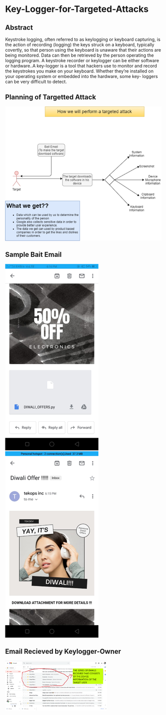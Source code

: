 # Key-Logger-for-Targeted-Attacks

## Abstract
Keystroke logging, often referred to as keylogging or keyboard capturing, is the action of
recording (logging) the keys struck on a keyboard, typically covertly, so that person using the
keyboard is unaware that their actions are being monitored. Data can then be retrieved by the
person operating the logging program. A keystroke recorder or keylogger can be
either software or hardware..A key-logger is a tool that hackers use to monitor and record the
keystrokes you make on your keyboard. Whether they’re installed on your operating system or
embedded into the hardware, some key- loggers can be very difficult to detect.

## Planning of Targetted Attack
<img src="screenshots/targeted-attacks.png">

## Sample Bait Email
<div>
  <img src="screenshots/01.jpeg" width="300px"><img src="screenshots/02.jpeg" width="300px">
</div>

## Email Recieved by Keylogger-Owner
<img src="screenshots/tempsnip.png" width="65%">
